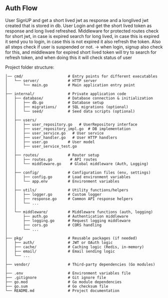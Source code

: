 <h2>Auth Flow</h2>

User SignUP and get a short lived jwt as response and a longlived jwt created that is stored in db.
User Login and get the short lived token as response and long lived refreshed.
Middleware for protected routes check for short jwt, in case is expired search for long lived, in case this is expired it send you to login,
in case this is not expired it also refresh the token.
Also all steps check if user is suspended or not. -> when login, signup also check for this, and middleware for expired short lived token will try to search for refresh token, and when doing this it will check status of user


Project folder structure:

```
│── cmd/                    # Entry points for different executables
│   └── server/             # HTTP server
│       └── main.go         # Main application entry point
│
├── internal/               # Private application code
│   ├── database/           # Database connection & initialization
│   │   ├── db.go           # Database setup
│   │   ├── migrations/     # SQL migrations (optional)
│   │   └── seed/           # Seed data scripts (optional)
│   │
│   ├── users/
│   │   ├── user_repository.go   # UserRepository interface
│   │   ├── user_repository_impl.go  # DB implementation
│   │   ├── user_service.go   # User service
│   │   ├── user_handler.go   # User HTTP handlers
│   │   ├── user.go         # User model
│   │   ├── user_service_test.go
│   │
│   ├── routes/             # Router setup
│   │   ├── routes.go        # API routes
│   │   └── middleware.go    # Global middleware (Auth, Logging)
│   │
│   ├── config/             # Configuration files (env, settings)
│   │   ├── config.go       # Load environment variables
│   │   └── app.env         # Environment variables
│   │
│   ├── utils/              # Utility functions/helpers
│   │   ├── logger.go       # Custom logger
│   │   ├── response.go     # Common API response helpers
│   │   └── ...
│   │
│   └── middleware/         # Middleware functions (auth, logging)
│       ├── auth.go         # Authentication middleware
│       ├── logging.go      # Request logging middleware
│       ├── cors.go         # CORS handling
│       └── ...
│
├── pkg/                    # Reusable packages (if needed)
│   ├── auth/               # JWT or OAuth logic
│   ├── cache/              # Caching logic (Redis, in-memory)
│   ├── email/              # Email sending logic
│   └── ...
│
├── vendor/                 # Third-party dependencies (Go modules)
│
├── .env                    # Environment variables file
├── .gitignore              # Git ignore file
├── go.mod                  # Go module dependencies
├── go.sum                  # Go checksum file
└── README.md               # Project documentation
```

